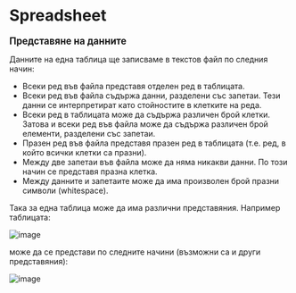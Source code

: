 # Spreadsheet


**<big>Представяне на данните</big>**

Данните на една таблица ще записваме в текстов файл по следния начин:
- Всеки ред във файла представя отделен ред в таблицата.
- Всеки ред във файла съдържа данни, разделени със запетаи. Тези данни се интерпретират като стойностите в клетките на реда.
- Всеки ред в таблицата може да съдържа различен брой клетки. Затова и всеки ред във файла може да съдържа различен брой елементи, разделени със запетаи.
- Празен ред във файла представя празен ред в таблицата (т.е. ред, в който всички клетки са празни).
- Между две запетаи във файла може да няма никакви данни. По този начин се представя празна клетка.
- Между данните и запетаите може да има произволен брой празни символи (whitespace).

Така за една таблица може да има различни представяния. Например таблицата:


![image](https://github.com/monsicode/Spreadsheet/assets/96687353/2bf2c03d-5e8d-4cef-8049-45ff8f625ad2)

може да се представи по следните начини (възможни са и други представяния):

![image](https://github.com/monsicode/Spreadsheet/assets/96687353/837b9024-de92-483b-a642-4e078ddfc51e)
